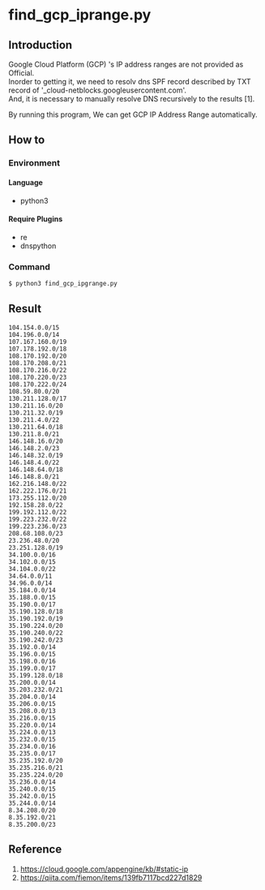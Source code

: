 # find_gcp_iprange.py
## Introduction
Google Cloud Platform (GCP) 's IP address ranges are not provided as Official.<br />
Inorder to getting it, we need to resolv dns SPF record described by TXT record of '_cloud-netblocks.googleusercontent.com'.<br />
And, it is necessary to manually resolve DNS recursively to the results [1].


By running this program, We can get GCP IP Address Range automatically.

## How to
### Environment
#### Language
- python3
#### Require Plugins
- re
- dnspython

### Command
```sh
$ python3 find_gcp_ipgrange.py
```

## Result
```
104.154.0.0/15
104.196.0.0/14
107.167.160.0/19
107.178.192.0/18
108.170.192.0/20
108.170.208.0/21
108.170.216.0/22
108.170.220.0/23
108.170.222.0/24
108.59.80.0/20
130.211.128.0/17
130.211.16.0/20
130.211.32.0/19
130.211.4.0/22
130.211.64.0/18
130.211.8.0/21
146.148.16.0/20
146.148.2.0/23
146.148.32.0/19
146.148.4.0/22
146.148.64.0/18
146.148.8.0/21
162.216.148.0/22
162.222.176.0/21
173.255.112.0/20
192.158.28.0/22
199.192.112.0/22
199.223.232.0/22
199.223.236.0/23
208.68.108.0/23
23.236.48.0/20
23.251.128.0/19
34.100.0.0/16
34.102.0.0/15
34.104.0.0/22
34.64.0.0/11
34.96.0.0/14
35.184.0.0/14
35.188.0.0/15
35.190.0.0/17
35.190.128.0/18
35.190.192.0/19
35.190.224.0/20
35.190.240.0/22
35.190.242.0/23
35.192.0.0/14
35.196.0.0/15
35.198.0.0/16
35.199.0.0/17
35.199.128.0/18
35.200.0.0/14
35.203.232.0/21
35.204.0.0/14
35.206.0.0/15
35.208.0.0/13
35.216.0.0/15
35.220.0.0/14
35.224.0.0/13
35.232.0.0/15
35.234.0.0/16
35.235.0.0/17
35.235.192.0/20
35.235.216.0/21
35.235.224.0/20
35.236.0.0/14
35.240.0.0/15
35.242.0.0/15
35.244.0.0/14
8.34.208.0/20
8.35.192.0/21
8.35.200.0/23
```
## Reference
1. https://cloud.google.com/appengine/kb/#static-ip<br />
1. https://qiita.com/fiemon/items/139fb7117bcd227d1829
